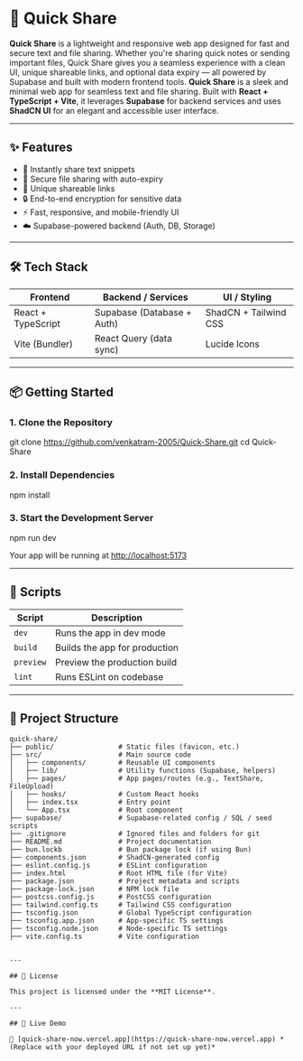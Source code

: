 # 🚀 Quick Share
**Quick Share** is a lightweight and responsive web app designed for fast and secure text and file sharing. Whether you're sharing quick notes or sending important files, Quick Share gives you a seamless experience with a clean UI, unique shareable links, and optional data expiry — all powered by Supabase and built with modern frontend tools.
**Quick Share** is a sleek and minimal web app for seamless text and file sharing. Built with **React + TypeScript + Vite**, it leverages **Supabase** for backend services and uses **ShadCN UI** for an elegant and accessible user interface.

---

## ✨ Features

- 📄 Instantly share text snippets
- 📁 Secure file sharing with auto-expiry
- 🔗 Unique shareable links
- 🔒 End-to-end encryption for sensitive data 
- ⚡ Fast, responsive, and mobile-friendly UI
- ☁️ Supabase-powered backend (Auth, DB, Storage)

---

## 🛠️ Tech Stack

| Frontend             |  Backend / Services        |  UI / Styling         |
|----------------------|----------------------------|---------------------- |
| React + TypeScript   | Supabase (Database + Auth) | ShadCN + Tailwind CSS |
| Vite (Bundler)       | React Query (data sync)    | Lucide Icons          |

---

## 📦 Getting Started

### 1. Clone the Repository

git clone https://github.com/venkatram-2005/Quick-Share.git
cd Quick-Share


### 2. Install Dependencies

npm install

### 3. Start the Development Server

npm run dev

Your app will be running at [http://localhost:5173](http://localhost:5173)

---

## 📁 Scripts

| Script    | Description                   |
| --------- | ----------------------------- |
| `dev`     | Runs the app in dev mode      |
| `build`   | Builds the app for production |
| `preview` | Preview the production build  |
| `lint`    | Runs ESLint on codebase       |

---

## 📂 Project Structure

```text
quick-share/
├── public/                # Static files (favicon, etc.)
├── src/                   # Main source code
│   ├── components/        # Reusable UI components
│   ├── lib/               # Utility functions (Supabase, helpers)
│   ├── pages/             # App pages/routes (e.g., TextShare, FileUpload)
│   ├── hooks/             # Custom React hooks
│   ├── index.tsx          # Entry point
│   └── App.tsx            # Root component
├── supabase/              # Supabase-related config / SQL / seed scripts
├── .gitignore             # Ignored files and folders for git
├── README.md              # Project documentation
├── bun.lockb              # Bun package lock (if using Bun)
├── components.json        # ShadCN-generated config
├── eslint.config.js       # ESLint configuration
├── index.html             # Root HTML file (for Vite)
├── package.json           # Project metadata and scripts
├── package-lock.json      # NPM lock file
├── postcss.config.js      # PostCSS configuration
├── tailwind.config.ts     # Tailwind CSS configuration
├── tsconfig.json          # Global TypeScript configuration
├── tsconfig.app.json      # App-specific TS settings
├── tsconfig.node.json     # Node-specific TS settings
├── vite.config.ts         # Vite configuration


---

## 📝 License

This project is licensed under the **MIT License**.

---

## 🔗 Live Demo

📍 [quick-share-now.vercel.app](https://quick-share-now.vercel.app) *(Replace with your deployed URL if not set up yet)*

```
